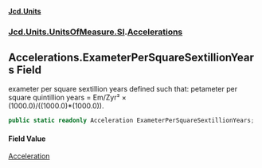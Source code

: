 #### [Jcd.Units](index.md 'index')
### [Jcd.Units.UnitsOfMeasure.SI](Jcd.Units.UnitsOfMeasure.SI.md 'Jcd.Units.UnitsOfMeasure.SI').[Accelerations](Accelerations.md 'Jcd.Units.UnitsOfMeasure.SI.Accelerations')

## Accelerations.ExameterPerSquareSextillionYears Field

exameter per square sextillion years defined such that: petameter per square quintillion years = Em/Zyr² ×  
(1000.0)/((1000.0)*(1000.0)).

```csharp
public static readonly Acceleration ExameterPerSquareSextillionYears;
```

#### Field Value
[Acceleration](Acceleration.md 'Jcd.Units.UnitTypes.Acceleration')